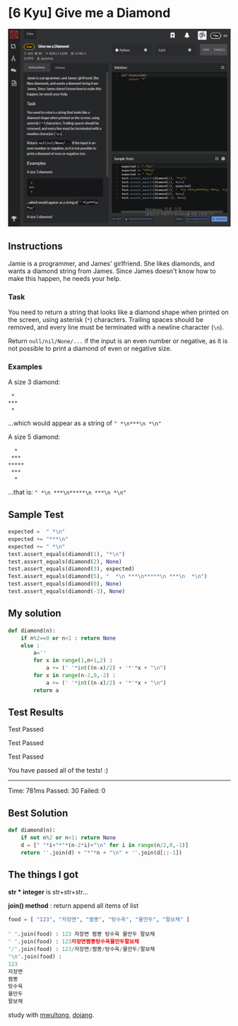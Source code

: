 # [6 Kyu] Give me a Diamond

![image](./Problem2.png)


## Instructions

Jamie is a programmer, and James' girlfriend. She likes diamonds, and wants a diamond string from James. Since James doesn't know how to make this happen, he needs your help.

### Task

You need to return a string that looks like a diamond shape when printed on the screen, using asterisk (`*`) characters. Trailing spaces should be removed, and every line must be terminated with a newline character (`\n`).

Return `null/nil/None/...` if the input is an even number or negative, as it is not possible to print a diamond of even or negative size.

### Examples

A size 3 diamond:

```
 *
***
 *
```

...which would appear as a string of `" *\n***\n *\n"`

A size 5 diamond:

```
  *
 ***
*****
 ***
  *
```

...that is: `" *\n ***\n*****\n ***\n *\n"`

### 


## Sample Test

```python
expected =  " *\n"
expected += "***\n"
expected += " *\n"
test.assert_equals(diamond(1), "*\n")
test.assert_equals(diamond(2), None)
test.assert_equals(diamond(3), expected)
Test.assert_equals(diamond(5), "  *\n ***\n*****\n ***\n  *\n")
test.assert_equals(diamond(0), None)
test.assert_equals(diamond(-3), None)
```



## My solution

```python
def diamond(n):
    if n%2==0 or n<1 : return None
    else :
        a=''
        for x in range(1,n+1,2) :
            a += (' '*int((n-x)/2) + '*'*x + "\n")
        for x in range(n-2,0,-2) :
            a += (' '*int((n-x)/2) + '*'*x + "\n")
        return a
```



## Test Results

Test Passed

Test Passed

Test Passed

You have passed all of the tests! :)

---------

Time: 781ms Passed: 30 Failed: 0



## Best Solution

```python
def diamond(n):
    if not n%2 or n<1: return None
    d = [" "*i+"*"*(n-2*i)+"\n" for i in range(n/2,0,-1)]
    return ''.join(d) + "*"*n + "\n" + ''.join(d[::-1])
```



## The things I got

**str * integer** is str+str+str...

**join() method** : return append all items of list

```python
food = [ "123", "자장면", "짬뽕", "탕수육", "물만두", "팔보채" ]

" ".join(food) : 123 자장면 짬뽕 탕수육 물만두 팔보채
" ".join(food) : 123자장면짬뽕탕수육물만두팔보채
"/".join(food) : 123/자장면/짬뽕/탕수육/물만두/팔보채
"\n".join(food) :
123
자장면
짬뽕
탕수육
물만두
팔보채
```



study with [mwultong](http://mwultong.blogspot.com/2006/12/python-join-list-array.html), [dojang](https://dojang.io/mod/page/view.php?id=2192).